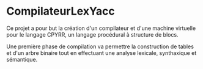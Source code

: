 # CompilateurLexYacc
Ce projet a pour but la création d'un compilateur et d'une machine virtuelle pour le langage CPYRR, un langage procédural à structure de blocs.

Une première phase de compilation va permettre la construction de tables et d'un arbre binaire tout en effectuant une analyse lexicale, synthaxique et sémantique.
